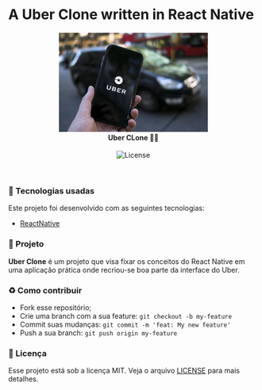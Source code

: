 # A Uber Clone written in React Native


<h4 align="center">
<img src="./src/assets/uber.jpg" width="300px" /><br>
 <b>Uber CLone</b> 🦸‍♂️
</h4>
<p align="center">
  <img alt="License" src="https://img.shields.io/badge/license-MIT-red">
</p>

<br>

### :rocket: Tecnologias usadas
Este projeto foi desenvolvido com as seguintes tecnologias:
- [ReactNative](https://reactnative.dev/)


### :muscle: Projeto

<b>Uber Clone</b> é um projeto que visa fixar os conceitos do React Native em uma aplicação prática onde recriou-se boa parte da interface do Uber.



### :recycle: Como contribuir

- Fork esse repositório;
- Crie uma branch com a sua feature: `git checkout -b my-feature`
- Commit suas mudanças: `git commit -m 'feat: My new feature'`
- Push a sua branch: `git push origin my-feature`


### :memo: Licença

Esse projeto está sob a licença MIT. Veja o arquivo [LICENSE](LICENSE.md) para mais detalhes.
